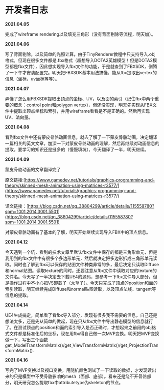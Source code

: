 # 开发者日志

**2021.04.05**

完成了wireframe rendering以及填充三角形（没有背面剔除等流程，明天加）。

**2021.04.06**

写了背面剔除，以及简单的光照计算，由于TinyRenderer教程中只支持导入.obj格式，但现在很多文件都是.fbx格式（超想导入DOTA2英雄模型！但是DOTA2模型都是fbx文件），因此想实现导入fbx文件的功能，于是就查到了FBXSDK，倒腾了一下午才安装配置完。明天把FBXSDK基本用法搞懂，能从fbx提取出vertex的信息（坐标，uv坐标等等）。

**2021.04.07**

弄懂了怎么用FBXSDK提取出顶点的坐标、UV，以及面的索引（记住fbx中两个重要的概念：control point和polygon vertex），但还没实现，明天先实现从FBX文件中提取出顶点坐标和索引，并用wireframe看看是不是正确的。然后再实现UV、法向量。

**2021.04.08**

看到fbx文件中还有蒙皮骨骼动画信息，就去了解了一下蒙皮骨骼动画，决定翻译一篇相关的英文文章，加深一下对蒙皮骨骼动画的理解，然后再继续对动画信息的提取。要学习的知识还是挺多的（慢慢填坑），今天翻译了一半，明天继续。

**2021.04.09**

蒙皮骨骼动画的文章翻译完了

原文链接:[https://www.gamedev.net/tutorials/graphics-programming-and-theory/skinned-mesh-animation-using-matrices-r3577/](https://www.gamedev.net/tutorials/graphics-programming-and-theory/skinned-mesh-animation-using-matrices-r3577/)

译文链接：[https://blog.csdn.net/qq_38804299/article/details/115558780?spm=1001.2014.3001.5501](https://blog.csdn.net/qq_38804299/article/details/115558780?spm=1001.2014.3001.5501)

对蒙皮骨骼动画有了基本的了解，明天开始继续实现导入FBX中的顶点信息。

**2021.04.12**

今天遇到一个坑，看到的技术文章里默认fbx文件中保存的都是三角形单元，但是我用到的fbx文件中有很多个多边形单元，然后就决定把多边形拆成三角形单元读取。同时也了解到fbx可以保存的贴图文件种类非常的多，最后决定只读取Diffuse和normal贴图。读取texture的同时，还要注意从fbx文件中读取对应的texture的文件名。今天写了一半决定去下载UE4的源码，想参考一下fbx文件导入部分，但是操作过程中不小心把VS卸载了（太草了）。今天只完成了顶点的position和面的索引读取，明天继续完成Diffuse和normal贴图读取，以及顶点法线、tangent等信息的提取。

**2021.04.14**

UE4生成搞定，简单看了看fbx导入部分，发现有很多我不需要的信息。自己还是想法太多，还是先从简单的做起，现在只从fbx文件中导出静态模型的信息就行了。在测试顶点的position和面的索引导入是否正确时，才想起来之前用的obj格式文件都是标准化后的坐标，现在用fbx得自己做一次MVP变换。明天把MVP变换做一下，写出三个函数get_ModelTransformMatrix()/get_ViewTransformMatrix()/get_ProjectionTransformMatrix().

**2021.04.16**

写完了MVP变换以及视口变换，用随机颜色测试了一下读取的数据，才发现读出来的只是模型中不受骨骼影响的mesh（面部、底部）。看来还是绕不开骨骼部分，明天研究怎么提取fbx中attributetype为skeleton的节点。
